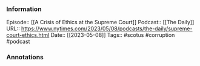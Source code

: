 ### Information

Episode:: [[A Crisis of Ethics at the Supreme Court]]
Podcast:: [[The Daily]]
URL:: https://www.nytimes.com/2023/05/08/podcasts/the-daily/supreme-court-ethics.html
Date:: [[2023-05-08]]
Tags:: #scotus  #corruption 
#podcast


### Annotations

